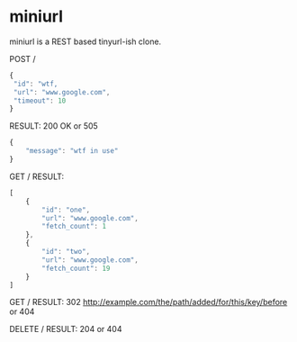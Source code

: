 # miniurl

miniurl is a REST based tinyurl-ish clone.

POST /
```javascript
{
 "id": "wtf,
 "url": "www.google.com",
 "timeout": 10
}
```
RESULT:
200 OK
or
505
```javascript
{
	"message": "wtf in use"
}
```

GET /
RESULT:
```javascript
[
	{
		"id": "one",
		"url": "www.google.com",
		"fetch_count": 1
	},
	{
		"id": "two",
		"url": "www.google.com",
		"fetch_count": 19
	}
]
```

GET /<id>
RESULT:
302  http://example.com/the/path/added/for/this/key/before
or
404

DELETE /<id>
RESULT:
204
or
404


